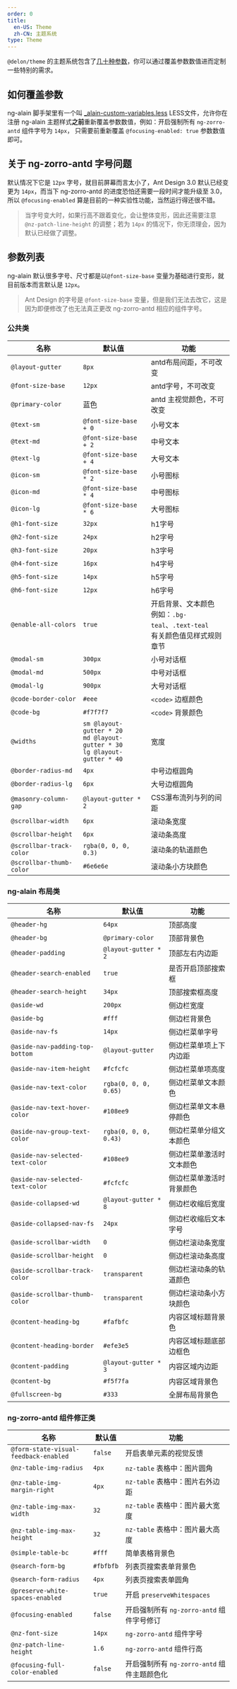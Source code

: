 ```yaml
---
order: 0
title:
  en-US: Theme
  zh-CN: 主题系统
type: Theme
---
```


`@delon/theme` 的主题系统包含了[几十种参数](//github.com/cipchk/delon/blob/master/src/core/theme/styles/app/variables.less)，你可以通过覆盖参数数值进而定制一些特别的需求。

## 如何覆盖参数

ng-alain 脚手架里有一个叫 [_alain-custom-variables.less](//github.com/cipchk/ng-alain/blob/master/src/styles/_alain-custom-variables.less) LESS文件，允许你在注册 ng-alain 主题样式**之前**重新覆盖参数数值，例如：开启强制所有 `ng-zorro-antd` 组件字号为 `14px`， 只需要前重新覆盖 `@focusing-enabled: true` 参数数值即可。

## 关于 ng-zorro-antd 字号问题

默认情况下它是 `12px` 字号，就目前屏幕而言太小了，Ant Design 3.0 默认已经变更为 `14px`，而当下 ng-zorro-antd 的进度恐怕还需要一段时间才能升级至 3.0，所以 `@focusing-enabled` 算是目前的一种实验性功能，当然运行得还很不错。

> 当字号变大时，如果行高不跟着变化，会让整体变形，因此还需要注意 `@nz-patch-line-height` 的调整；若为 `14px` 的情况下，你无须理会，因为默认已经做了调整。

## 参数列表

ng-alain 默认很多字号、尺寸都是以`@font-size-base` 变量为基础进行变形，就目前版本而言默认是 `12px`。

> Ant Design 的字号是 `@font-size-base` 变量，但是我们无法去改它，这是因为即便修改了也无法真正更改 ng-zorro-antd 相应的组件字号。

### 公共类

| 名称 | 默认值 | 功能 |
| --- | --- | --- |
| `@layout-gutter` | `8px` | antd布局间距，不可改变 |
| `@font-size-base` | `12px` | antd字号，不可改变 |
| `@primary-color` | 蓝色 | antd 主视觉颜色，不可改变 |
| `@text-sm` | `@font-size-base + 0` | 小号文本 |
| `@text-md` | `@font-size-base + 2` | 中号文本 |
| `@text-lg` | `@font-size-base + 4` | 大号文本 |
| `@icon-sm` | `@font-size-base * 2` | 小号图标 |
| `@icon-md` | `@font-size-base * 4` | 中号图标 |
| `@icon-lg` | `@font-size-base * 6` | 大号图标 |
| `@h1-font-size` | `32px` | h1字号 |
| `@h2-font-size` | `24px` | h2字号 |
| `@h3-font-size` | `20px` | h3字号 |
| `@h4-font-size` | `16px` | h4字号 |
| `@h5-font-size` | `14px` | h5字号 |
| `@h6-font-size` | `12px` | h6字号 |
| `@enable-all-colors` | `true` | 开启背景、文本颜色<br>例如：`.bg-teal`、`.text-teal`<br>有关颜色值见样式规则章节 |
| `@modal-sm` | `300px` | 小号对话框 |
| `@modal-md` | `500px` | 中号对话框 |
| `@modal-lg` | `900px` | 大号对话框 |
| `@code-border-color` | `#eee` | `<code>` 边框颜色 |
| `@code-bg` | `#f7f7f7` | `<code>` 背景颜色 |
| `@widths`  | `sm @layout-gutter * 20` <br> `md @layout-gutter * 30`<br>`lg @layout-gutter * 40` | 宽度 |
| `@border-radius-md` | `4px` | 中号边框圆角 |
| `@border-radius-lg` | `6px` | 大号边框圆角 |
| `@masonry-column-gap` | `@layout-gutter * 2` | CSS瀑布流列与列的间距 |
| `@scrollbar-width` | `6px` | 滚动条宽度 |
| `@scrollbar-height` | `6px` | 滚动条高度 |
| `@scrollbar-track-color` | `rgba(0, 0, 0, 0.3)` | 滚动条的轨道颜色 |
| `@scrollbar-thumb-color` | `#6e6e6e` | 滚动条小方块颜色 |

### ng-alain 布局类

| 名称 | 默认值 | 功能 |
| --- | --- | --- |
| `@header-hg` | `64px` | 顶部高度 |
| `@header-bg` | `@primary-color` | 顶部背景色 |
| `@header-padding` | `@layout-gutter * 2` | 顶部左右内边距 |
| `@header-search-enabled` | `true` | 是否开启顶部搜索框 |
| `@header-search-height` | `34px` | 顶部搜索框高度 |
| `@aside-wd` | `200px` | 侧边栏宽度 |
| `@aside-bg` | `#fff` | 侧边栏背景色 |
| `@aside-nav-fs` | `14px` | 侧边栏菜单字号 |
| `@aside-nav-padding-top-bottom` | `@layout-gutter` | 侧边栏菜单项上下内边距 |
| `@aside-nav-item-height` | `#fcfcfc` | 侧边栏菜单项高度 |
| `@aside-nav-text-color` | `rgba(0, 0, 0, 0.65)` | 侧边栏菜单文本颜色 |
| `@aside-nav-text-hover-color` | `#108ee9` | 侧边栏菜单文本悬停颜色 |
| `@aside-nav-group-text-color` | `rgba(0, 0, 0, 0.43)` | 侧边栏菜单分组文本颜色 |
| `@aside-nav-selected-text-color` | `#108ee9` | 侧边栏菜单激活时文本颜色 |
| `@aside-nav-selected-text-color` | `#fcfcfc` | 侧边栏菜单激活时背景颜色 |
| `@aside-collapsed-wd` | `@layout-gutter * 8` | 侧边栏收缩后宽度 |
| `@aside-collapsed-nav-fs` | `24px` | 侧边栏收缩后文本字号 |
| `@aside-scrollbar-width` | `0` | 侧边栏滚动条宽度 |
| `@aside-scrollbar-height` | `0` | 侧边栏滚动条高度 |
| `@aside-scrollbar-track-color` | `transparent` | 侧边栏滚动条的轨道颜色 |
| `@aside-scrollbar-thumb-color` | `transparent` | 侧边栏滚动条小方块颜色 |
| `@content-heading-bg` | `#fafbfc` | 内容区域标题背景色 |
| `@content-heading-border` | `#efe3e5` | 内容区域标题底部边框色 |
| `@content-padding` | `@layout-gutter * 3` | 内容区域内边距 |
| `@content-bg` | `#f5f7fa` | 内容区域背景色 |
| `@fullscreen-bg` | `#333` | 全屏布局背景色 |

### ng-zorro-antd 组件修正类

| 名称 | 默认值 | 功能 |
| --- | --- | --- |
| `@form-state-visual-feedback-enabled` | `false` | 开启表单元素的视觉反馈 |
| `@nz-table-img-radius` | `4px` | `nz-table` 表格中：图片圆角 |
| `@nz-table-img-margin-right` | `4px` | `nz-table` 表格中：图片右外边距 |
| `@nz-table-img-max-width` | `32` | `nz-table` 表格中：图片最大宽度 |
| `@nz-table-img-max-height` | `32` | `nz-table` 表格中：图片最大高度 |
| `@simple-table-bc` | `#fff` | 简单表格背景色 |
| `@search-form-bg` | `#fbfbfb` | 列表页搜索表单背景色 |
| `@search-form-radius` | `4px` | 列表页搜索表单圆角 |
| `@preserve-white-spaces-enabled` | `true` | 开启 `preserveWhitespaces` |
| `@focusing-enabled` | `false` | 开启强制所有 `ng-zorro-antd` 组件字号修订 |
| `@nz-font-size` | `14px` | `ng-zorro-antd` 组件字号 |
| `@nz-patch-line-height` | `1.6` | `ng-zorro-antd` 组件行高 |
| `@focusing-full-color-enabled` | `false` | 开启强制所有 `ng-zorro-antd` 组件主题颜色化 |

